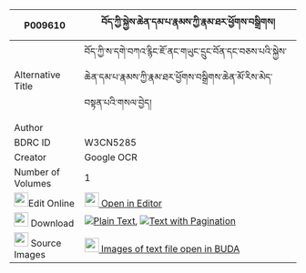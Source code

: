 |P009610|བོད་ཀྱི་སྐྱེས་ཆེན་དམ་པ་རྣམས་ཀྱི་རྣམ་ཐར་ཕྱོགས་བསྒྲིགས། 
| --- | --- 
|Alternative Title |བོད་ཀྱི་ས་དགེ་བཀའ་རྙིང་ཇོ་ནང་གཡུང་དྲུང་བོན་དང་བཅས་པའི་སྐྱེས་ཆེན་དམ་པ་རྣམས་ཀྱི་རྣམ་ཐར་ཕྱོགས་བསྒྲིགས་ཆེན་མོ་རིས་མེད་བསྟན་པའི་གསལ་བྱེད།
|Author | 
|BDRC ID | W3CN5285
|Creator | Google OCR
|Number of Volumes| 1
|<img width="25" src="https://img.icons8.com/color/25/000000/edit-property.png">Edit Online| [<img width="25" src="https://avatars.githubusercontent.com/u/45091458?s=200&v=4"> Open in Editor](http://editor.openpecha.org/P009610)
|<img width="25" src="https://img.icons8.com/fluent/48/000000/download-2.png"/>  Download | [![](https://img.icons8.com/color/20/000000/txt.png)Plain Text](https://github.com/Openpecha/P009610/releases/download/v1/bo_kyi_kyechen_dampa_nam_kyi_n_plain_P009610.zip), [![](https://img.icons8.com/color/20/000000/txt.png)Text with Pagination](https://github.com/Openpecha/P009610/releases/download/v1/bo_kyi_kyechen_dampa_nam_kyi_n_pages_P009610.zip)
|<img width="25" src="https://img.icons8.com/plasticine/100/000000/pictures-folder.png"/>  Source Images | [<img width="25" src="https://library.bdrc.io/icons/BUDA-small.svg"> Images of text file open in BUDA](https://library.bdrc.io/show/bdr:W3CN5285)
